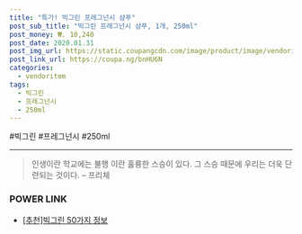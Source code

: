 ```yaml
--- 
title: "특가! 빅그린 프레그넌시 샴푸" 
post_sub_title: "빅그린 프레그넌시 샴푸, 1개, 250ml" 
post_money: ₩. 10,240 
post_date: 2020.01.31 
post_img_url: https://static.coupangcdn.com/image/product/image/vendoritem/2019/03/25/3016674485/037cfac9-79ff-4182-b2b2-96d3d5f192b7.jpg 
post_link_url: https://coupa.ng/bnHU6N 
categories: 
  - vendoritem 
tags: 
  - 빅그린 
  - 프레그넌시 
  - 250ml 
--- 
```

  #빅그린 #프레그넌시 #250ml 
<hr> 

> 인생이란 학교에는 불행 이란 훌륭한 스승이 있다. 그 스승 때문에 우리는 더욱 단련되는 것이다. – 프리체 


### POWER LINK

* <a href="https://blog.naver.com/fasyy4321/221791046221" target="_blank">[추천]빅그린 50가지 정보</a>
